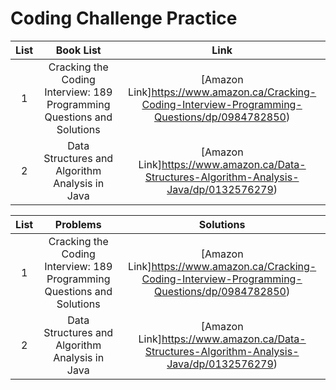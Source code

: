 # Coding Challenge Practice

|  List  |               Book List               |                                         Link                                          |                                                        
| :---: | :-------------------------------------: | :--------------------------------------------------------------------------------------: | 
|   1   |              Cracking the Coding Interview: 189 Programming Questions and Solutions               |         [Amazon Link]https://www.amazon.ca/Cracking-Coding-Interview-Programming-Questions/dp/0984782850)          |
|   2   |              Data Structures and Algorithm Analysis in Java               |         [Amazon Link]https://www.amazon.ca/Data-Structures-Algorithm-Analysis-Java/dp/0132576279)          |

|  List  |               Problems              |                                         Solutions                                          |                                                        
| :---: | :-------------------------------------: | :--------------------------------------------------------------------------------------: | 
|   1   |              Cracking the Coding Interview: 189 Programming Questions and Solutions               |         [Amazon Link]https://www.amazon.ca/Cracking-Coding-Interview-Programming-Questions/dp/0984782850)          |
|   2   |              Data Structures and Algorithm Analysis in Java               |         [Amazon Link]https://www.amazon.ca/Data-Structures-Algorithm-Analysis-Java/dp/0132576279)          |


